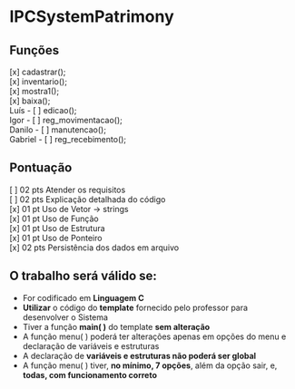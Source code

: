 # IPCSystemPatrimony

## Funções <br>
[x] cadastrar();<br>
[x] inventario();<br>
[x] mostra1();<br>
[x] baixa();<br>
Luís - [ ] edicao();<br>
Igor - [ ] reg_movimentacao();<br>
Danilo - [ ] manutencao();<br>
Gabriel - [ ] reg_recebimento();<br>

## Pontuação <br>
[ ] 02 pts Atender os requisitos<br>
[ ] 02 pts Explicação detalhada do código<br>
[x] 01 pt Uso de Vetor -> strings<br>
[x] 01 pt Uso de Função<br>
[x] 01 pt Uso de Estrutura<br>
[x] 01 pt Uso de Ponteiro<br>
[x] 02 pts Persistência dos dados em arquivo<br>

## O trabalho será válido se:
* For codificado em **Linguagem C**
* **Utilizar** o código do **template** fornecido pelo professor para desenvolver o Sistema
* Tiver a função **main( )** do template **sem alteração**
* A função menu( ) poderá ter alterações apenas em opções do menu e declaração de variáveis e estruturas
* A declaração de **variáveis e estruturas não poderá ser global**
* A função menu( ) tiver, **no mínimo, 7 opções**, além da opção sair, e, **todas, com funcionamento correto**
